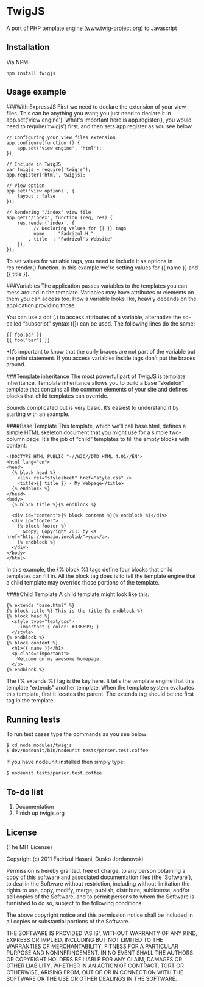 # TwigJS

A port of PHP template engine (www.twig-project.org) to Javascript

## Installation

Via NPM:
    
    npm install twigjs

## Usage example

###With ExpressJS
First we need to declare the extension of your view files. This can be anything you want; you just need to declare it in app.set('view engine'). What's important here is app.register(), you would need to require('twigjs') first, and then sets app.register as you see below.
	
	// Configuring your view files extension
	app.configure(function () {
		app.set('view engine', 'html');
	});

	// Include in TwigJS
	var twigjs = require('twigjs');
	app.register('html', twigjs);

	// View option
	app.set('view options', {
		layout : false
	});

	// Rendering "/index" view file 
	app.get('/index', function (req, res) {
		res.render('index', {
    		  // Declaring values for {{ }} tags
			  name   : "Fadrizul H." 
			, title  : "Fadrizul's Website"
		});
	});
To set values for variable tags, you need to include it as options in res.render() function. In this example we're setting values for {{ name }} and {{ title }}.

###Variables
The application passes variables to the templates you can mess around in the template. Variables may have attributes or elements on them you can access too. How a variable looks like, heavily depends on the application providing those.

You can use a dot (.) to access attributes of a variable, alternative the so-called “subscript” syntax ([]) can be used. The following lines do the same:

	{{ foo.bar }}
	{{ foo['bar'] }}
*It’s important to know that the curly braces are not part of the variable but the print statement. If you access variables inside tags don’t put the braces around.

###Template inheritance
The most powerful part of TwigJS is template inheritance. Template inheritance allows you to build a base “skeleton” template that contains all the common elements of your site and defines blocks that child templates can override.

Sounds complicated but is very basic. It’s easiest to understand it by starting with an example.

####Base Template
This template, which we’ll call base.html, defines a simple HTML skeleton document that you might use for a simple two-column page. It’s the job of “child” templates to fill the empty blocks with content:

	<!DOCTYPE HTML PUBLIC "-//W3C//DTD HTML 4.01//EN">
	<html lang="en">
	<head>
	  {% block head %}
	    <link rel="stylesheet" href="style.css" />
	    <title>{{ title }} - My Webpage</title>
	  {% endblock %}
	</head>
	<body>
	  {% block title %}{% endblock %}

	  <div id="content">{% block content %}{% endblock %}</div>
	  <div id="footer">
	    {% block footer %}
	      &copy; Copyright 2011 by <a href="http://domain.invalid/">you</a>.
	    {% endblock %}
	  </div>
	</body>
	</html>
In this example, the {% block %} tags define four blocks that child templates can fill in. All the block tag does is to tell the template engine that a child template may override those portions of the template.

####Child Template
A child template might look like this:

	{% extends "base.html" %}
	{% block title %} This is the title {% endblock %}
	{% block head %}
	  <style type="text/css">
	    .important { color: #336699; }
	  </style>
	{% endblock %}
	{% block content %}
	  <h1>{{ name }}</h1>
	  <p class="important">
	    Welcome on my awesome homepage.
	  </p>
	{% endblock %}

The {% extends %} tag is the key here. It tells the template engine that this template “extends” another template. When the template system evaluates this template, first it locates the parent. The extends tag should be the first tag in the template.

## Running tests
To run test cases type the commands as you see below:
	
	$ cd node_modules/twigjs
	$ dev/nodeunit/bin/nodeunit tests/parser.test.coffee
If you have nodeunit installed then simply type:

	$ nodeunit tests/parser.test.coffee

## To-do list
1. Documentation
2. Finish up twigjs.org

## License

(The MIT License)

Copyright (c) 2011 Fadrizul Hasani, Dusko Jordanovski

Permission is hereby granted, free of charge, to any person obtaining a copy of this software and associated documentation files (the 'Software'), to deal in the Software without restriction, including without limitation the rights to use, copy, modify, merge, publish, distribute, sublicense, and/or sell copies of the Software, and to permit persons to whom the Software is furnished to do so, subject to the following conditions:

The above copyright notice and this permission notice shall be included in all copies or substantial portions of the Software.

THE SOFTWARE IS PROVIDED 'AS IS', WITHOUT WARRANTY OF ANY KIND, EXPRESS OR IMPLIED, INCLUDING BUT NOT LIMITED TO THE WARRANTIES OF MERCHANTABILITY, FITNESS FOR A PARTICULAR PURPOSE AND NONINFRINGEMENT. IN NO EVENT SHALL THE AUTHORS OR COPYRIGHT HOLDERS BE LIABLE FOR ANY CLAIM, DAMAGES OR OTHER LIABILITY, WHETHER IN AN ACTION OF CONTRACT, TORT OR OTHERWISE, ARISING FROM, OUT OF OR IN CONNECTION WITH THE SOFTWARE OR THE USE OR OTHER DEALINGS IN THE SOFTWARE.

[1]: http://www.twig-project.org
[2]: http://twigjs.org